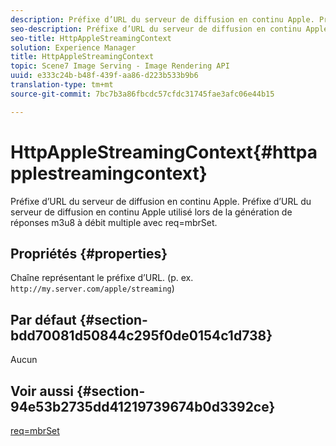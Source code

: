 ```yaml
---
description: Préfixe d’URL du serveur de diffusion en continu Apple. Préfixe d’URL du serveur de diffusion en continu Apple utilisé lors de la génération de réponses m3u8 à débit multiple avec req=mbrSet.
seo-description: Préfixe d’URL du serveur de diffusion en continu Apple. Préfixe d’URL du serveur de diffusion en continu Apple utilisé lors de la génération de réponses m3u8 à débit multiple avec req=mbrSet.
seo-title: HttpAppleStreamingContext
solution: Experience Manager
title: HttpAppleStreamingContext
topic: Scene7 Image Serving - Image Rendering API
uuid: e333c24b-b48f-439f-aa86-d223b533b9b6
translation-type: tm+mt
source-git-commit: 7bc7b3a86fbcdc57cfdc31745fae3afc06e44b15

---
```



# HttpAppleStreamingContext{#httpapplestreamingcontext}

Préfixe d’URL du serveur de diffusion en continu Apple. Préfixe d’URL du serveur de diffusion en continu Apple utilisé lors de la génération de réponses m3u8 à débit multiple avec req=mbrSet.

## Propriétés {#properties}

Chaîne représentant le préfixe d’URL. (p. ex. `http://my.server.com/apple/streaming`)

## Par défaut {#section-bdd70081d50844c295f0de0154c1d738}

Aucun

## Voir aussi {#section-94e53b2735dd41219739674b0d3392ce}

[req=mbrSet](../../../../../is-api/http-ref/image-serving-api-ref/c-http-protocol-reference/c-command-reference/r-req/r-mbrset.md#reference-603d75babde74508a878c27bd4cced73)
